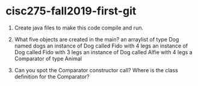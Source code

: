 # cisc275-fall2019-first-git
1. Create java files to make this code compile and run.

2. What five objects are created in the main?
an arraylist of type Dog named dogs
an instance of Dog called Fido with 4 legs
an instance of Dog called Fido with 3 legs
an instance of Dog called Alfie with 4 legs
a Comparator of type Animal

3. Can you spot the Comparator constructor call? Where is the class definition for the Comparator?

